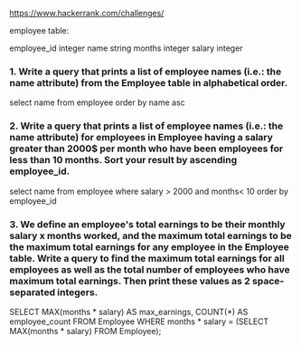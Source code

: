 https://www.hackerrank.com/challenges/

employee table:

employee_id integer
name string
months integer
salary integer

### 1. Write a query that prints a list of employee names (i.e.: the name attribute) from the Employee table in alphabetical order.

select name 
from employee
order by name asc

### 2. Write a query that prints a list of employee names (i.e.: the name attribute) for employees in Employee having a salary greater than 2000$ per month who have been employees for less than 10 months. Sort your result by ascending employee_id.

select name
from employee
where salary > 2000 and months< 10
order by employee_id


### 3. We define an employee's total earnings to be their monthly salary x months worked, and the maximum total earnings to be the maximum total earnings for any employee in the Employee table. Write a query to find the maximum total earnings for all employees as well as the total number of employees who have maximum total earnings. Then print these values as 2 space-separated integers.

SELECT 
    MAX(months * salary) AS max_earnings,
    COUNT(*) AS employee_count
FROM 
    Employee
WHERE 
    months * salary = (SELECT MAX(months * salary) FROM Employee);

